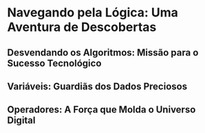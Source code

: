 # Navegando pela Lógica: Uma Aventura de Descobertas

## Desvendando os Algoritmos: Missão para o Sucesso Tecnológico

## Variáveis: Guardiãs dos Dados Preciosos

## Operadores: A Força que Molda o Universo Digital
